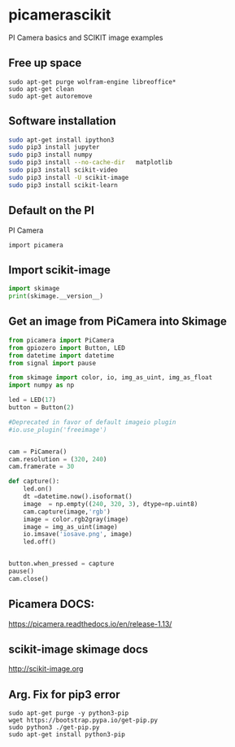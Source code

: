 # picamerascikit
PI Camera basics and SCIKIT image examples

## Free up space
```
sudo apt-get purge wolfram-engine libreoffice* 
sudo apt-get clean
sudo apt-get autoremove

```

## Software installation
```bash
sudo apt-get install ipython3
sudo pip3 install jupyter
sudo pip3 install numpy
sudo pip3 install --no-cache-dir   matplotlib
sudo pip3 install scikit-video
sudo pip3 install -U scikit-image
sudo pip3 install scikit-learn
```
## Default on the PI
PI Camera

`import picamera`

## Import scikit-image

```python
import skimage 
print(skimage.__version__)
```

## Get an image from PiCamera into Skimage

```python
from picamera import PiCamera
from gpiozero import Button, LED
from datetime import datetime
from signal import pause

from skimage import color, io, img_as_uint, img_as_float
import numpy as np

led = LED(17)
button = Button(2)

#Deprecated in favor of default imageio plugin
#io.use_plugin('freeimage')


cam = PiCamera()
cam.resolution = (320, 240)
cam.framerate = 30

def capture():
    led.on()
    dt =datetime.now().isoformat()
    image  = np.empty((240, 320, 3), dtype=np.uint8)
    cam.capture(image,'rgb')
    image = color.rgb2gray(image)
    image = img_as_uint(image)
    io.imsave('iosave.png', image)
    led.off()


button.when_pressed = capture
pause()
cam.close()

```
## Picamera DOCS:

https://picamera.readthedocs.io/en/release-1.13/

## scikit-image skimage docs

http://scikit-image.org


## Arg. Fix for pip3 error
```
sudo apt-get purge -y python3-pip
wget https://bootstrap.pypa.io/get-pip.py
sudo python3 ./get-pip.py
sudo apt-get install python3-pip
```
